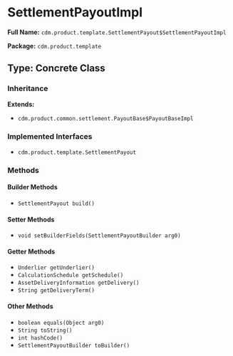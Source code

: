 # SettlementPayoutImpl

**Full Name:** `cdm.product.template.SettlementPayout$SettlementPayoutImpl`

**Package:** `cdm.product.template`

## Type: Concrete Class

### Inheritance

**Extends:**
- `cdm.product.common.settlement.PayoutBase$PayoutBaseImpl`

### Implemented Interfaces

- `cdm.product.template.SettlementPayout`

### Methods

#### Builder Methods

- `SettlementPayout build()`

#### Setter Methods

- `void setBuilderFields(SettlementPayoutBuilder arg0)`

#### Getter Methods

- `Underlier getUnderlier()`
- `CalculationSchedule getSchedule()`
- `AssetDeliveryInformation getDelivery()`
- `String getDeliveryTerm()`

#### Other Methods

- `boolean equals(Object arg0)`
- `String toString()`
- `int hashCode()`
- `SettlementPayoutBuilder toBuilder()`

